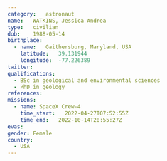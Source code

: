 ```yaml
---
category:	astronaut
name:	WATKINS, Jessica Andrea
type:	civilian
dob:	1988-05-14
birthplace:
  - name:	Gaithersburg, Maryland, USA
    latitude:	39.131944
    longitude:	-77.226389
twitter:
qualifications:
  - BSc in geological and environmental sciences
  - PhD in geology
references:
missions:
  - name: SpaceX Crew-4
    time_start:   2022-04-27T07:52:55Z
    time_end:   2022-10-14T20:55:27Z
evas:
gender:	Female
country:
  - USA
---
```

